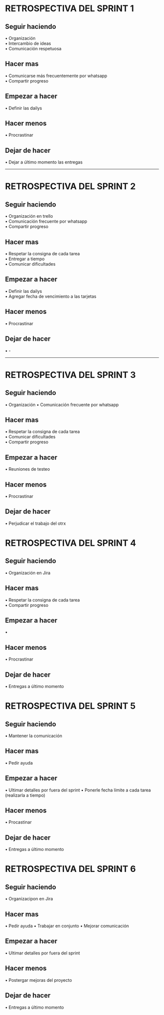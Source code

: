 # RETROSPECTIVA DEL SPRINT 1

## Seguir haciendo
• Organización   
• Intercambio de ideas  
• Comunicación respetuosa  

## Hacer mas
• Comunicarse más frecuentemente por whatsapp  
• Compartir progreso    

## Empezar a hacer
• Definir las dailys  

## Hacer menos
• Procrastinar  

 ## Dejar de hacer
• Dejar a último momento las entregas  

----

# RETROSPECTIVA DEL SPRINT 2 

## Seguir haciendo
• Organización en trello  
• Comunicación frecuente por whatsapp  
• Compartir progreso  

## Hacer mas
• Respetar la consigna de cada tarea  
• Entregar a tiempo   
• Comunicar dificultades  

## Empezar a hacer
• Definir las dailys  
• Agregar fecha de vencimiento a las tarjetas    

## Hacer menos
• Procrastinar  

## Dejar de hacer
• -

----

# RETROSPECTIVA DEL SPRINT 3 

## Seguir haciendo
• Organización
• Comunicación frecuente por whatsapp  

## Hacer mas
• Respetar la consigna de cada tarea  
• Comunicar dificultades  
• Compartir progreso  

## Empezar a hacer 
• Reuniones de testeo

## Hacer menos
• Procrastinar  

## Dejar de hacer
• Perjudicar el trabajo del otrx

# RETROSPECTIVA DEL SPRINT 4 

## Seguir haciendo
• Organización en Jira

## Hacer mas
• Respetar la consigna de cada tarea    
• Compartir progreso  

## Empezar a hacer 
• 

## Hacer menos
• Procrastinar  

## Dejar de hacer
• Entregas a último momento 

# RETROSPECTIVA DEL SPRINT 5

## Seguir haciendo
• Mantener la comunicación

## Hacer mas
• Pedir ayuda

## Empezar a hacer 
• Ultimar detalles por fuera del sprint
• Ponerle fecha límite a cada tarea (realizarla a tiempo)

## Hacer menos
• Procastinar

## Dejar de hacer
• Entregas a último momento

# RETROSPECTIVA DEL SPRINT 6

## Seguir haciendo
• Organizacipon en Jira 

## Hacer mas
• Pedir ayuda
• Trabajar en conjunto
• Mejorar comunicación

## Empezar a hacer 
• Ultimar detalles por fuera del sprint

## Hacer menos
• Postergar mejoras del proyecto

## Dejar de hacer
• Entregas a último momento
